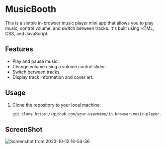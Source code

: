 # MusicBooth

This is a simple in-browser music player mini app that allows you to play music, control volume, and switch between tracks. It's built using HTML, CSS, and JavaScript.

## Features

- Play and pause music.
- Change volume using a volume control slider.
- Switch between tracks.
- Display track information and cover art.

## Usage

1. Clone the repository to your local machine:

   ```bash
   git clone https://github.com/your-username/in-browser-music-player.git


## ScreenShot 
![Screenshot from 2023-10-12 16-54-36](https://github.com/SpaceRag/MusicBooth/assets/123640951/12e8162a-cf7e-4425-b0b4-f7ef0eaef023)
